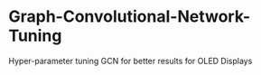 # Graph-Convolutional-Network-Tuning
Hyper-parameter tuning GCN for better results for OLED Displays
